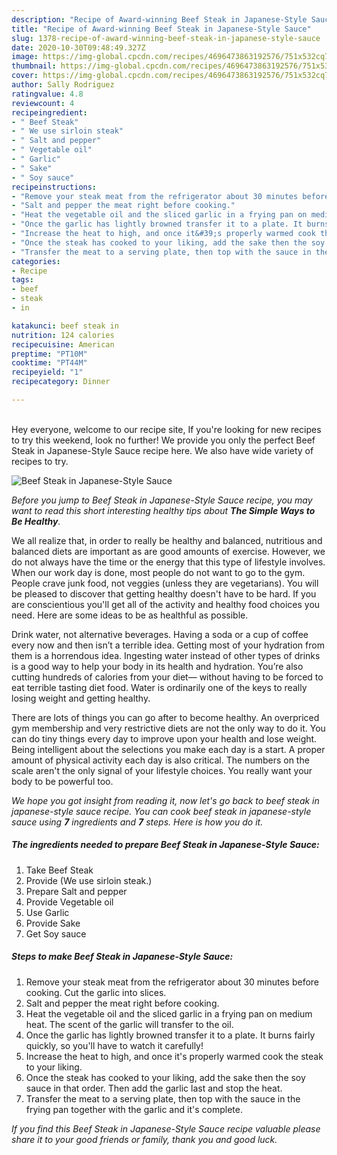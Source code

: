 ```yaml
---
description: "Recipe of Award-winning Beef Steak in Japanese-Style Sauce"
title: "Recipe of Award-winning Beef Steak in Japanese-Style Sauce"
slug: 1378-recipe-of-award-winning-beef-steak-in-japanese-style-sauce
date: 2020-10-30T09:48:49.327Z
image: https://img-global.cpcdn.com/recipes/4696473863192576/751x532cq70/beef-steak-in-japanese-style-sauce-recipe-main-photo.jpg
thumbnail: https://img-global.cpcdn.com/recipes/4696473863192576/751x532cq70/beef-steak-in-japanese-style-sauce-recipe-main-photo.jpg
cover: https://img-global.cpcdn.com/recipes/4696473863192576/751x532cq70/beef-steak-in-japanese-style-sauce-recipe-main-photo.jpg
author: Sally Rodriguez
ratingvalue: 4.8
reviewcount: 4
recipeingredient:
- " Beef Steak"
- " We use sirloin steak"
- " Salt and pepper"
- " Vegetable oil"
- " Garlic"
- " Sake"
- " Soy sauce"
recipeinstructions:
- "Remove your steak meat from the refrigerator about 30 minutes before cooking. Cut the garlic into slices."
- "Salt and pepper the meat right before cooking."
- "Heat the vegetable oil and the sliced garlic in a frying pan on medium heat. The scent of the garlic will transfer to the oil."
- "Once the garlic has lightly browned transfer it to a plate. It burns fairly quickly, so you&#39;ll have to watch it carefully!"
- "Increase the heat to high, and once it&#39;s properly warmed cook the steak to your liking."
- "Once the steak has cooked to your liking, add the sake then the soy sauce in that order. Then add the garlic last and stop the heat."
- "Transfer the meat to a serving plate, then top with the sauce in the frying pan together with the garlic and it&#39;s complete."
categories:
- Recipe
tags:
- beef
- steak
- in

katakunci: beef steak in 
nutrition: 124 calories
recipecuisine: American
preptime: "PT10M"
cooktime: "PT44M"
recipeyield: "1"
recipecategory: Dinner

---
```

<br>
Hey everyone, welcome to our recipe site, If you're looking for new recipes to try this weekend, look no further! We provide you only the perfect Beef Steak in Japanese-Style Sauce recipe here. We also have wide variety of recipes to try.
<br>


![Beef Steak in Japanese-Style Sauce](https://img-global.cpcdn.com/recipes/4696473863192576/751x532cq70/beef-steak-in-japanese-style-sauce-recipe-main-photo.jpg)

<i>Before you jump to Beef Steak in Japanese-Style Sauce recipe, you may want to read this short interesting healthy tips about <strong>The Simple Ways to Be Healthy</strong>.</i>

We all realize that, in order to really be healthy and balanced, nutritious and balanced diets are important as are good amounts of exercise. However, we do not always have the time or the energy that this type of lifestyle involves. When our work day is done, most people do not want to go to the gym. People crave junk food, not veggies (unless they are vegetarians). You will be pleased to discover that getting healthy doesn't have to be hard. If you are conscientious you'll get all of the activity and healthy food choices you need. Here are some ideas to be as healthful as possible.

Drink water, not alternative beverages. Having a soda or a cup of coffee every now and then isn’t a terrible idea. Getting most of your hydration from them is a horrendous idea. Ingesting water instead of other types of drinks is a good way to help your body in its health and hydration. You’re also cutting hundreds of calories from your diet— without having to be forced to eat terrible tasting diet food. Water is ordinarily one of the keys to really losing weight and getting healthy.

There are lots of things you can go after to become healthy. An overpriced gym membership and very restrictive diets are not the only way to do it. You can do tiny things every day to improve upon your health and lose weight. Being intelligent about the selections you make each day is a start. A proper amount of physical activity each day is also critical. The numbers on the scale aren't the only signal of your lifestyle choices. You really want your body to be powerful too. 


<i>We hope you got insight from reading it, now let's go back to beef steak in japanese-style sauce recipe. You can cook beef steak in japanese-style sauce using <strong>7</strong> ingredients and <strong>7</strong> steps. Here is how you do it.
</i>

##### The ingredients needed to prepare Beef Steak in Japanese-Style Sauce:

1. Take  Beef Steak
1. Provide  (We use sirloin steak.)
1. Prepare  Salt and pepper
1. Provide  Vegetable oil
1. Use  Garlic
1. Provide  Sake
1. Get  Soy sauce


##### Steps to make Beef Steak in Japanese-Style Sauce:

1. Remove your steak meat from the refrigerator about 30 minutes before cooking. Cut the garlic into slices.
1. Salt and pepper the meat right before cooking.
1. Heat the vegetable oil and the sliced garlic in a frying pan on medium heat. The scent of the garlic will transfer to the oil.
1. Once the garlic has lightly browned transfer it to a plate. It burns fairly quickly, so you&#39;ll have to watch it carefully!
1. Increase the heat to high, and once it&#39;s properly warmed cook the steak to your liking.
1. Once the steak has cooked to your liking, add the sake then the soy sauce in that order. Then add the garlic last and stop the heat.
1. Transfer the meat to a serving plate, then top with the sauce in the frying pan together with the garlic and it&#39;s complete.


<i>If you find this Beef Steak in Japanese-Style Sauce recipe valuable please share it to your good friends or family, thank you and good luck.</i>
